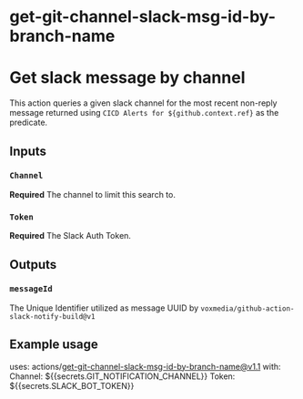 # get-git-channel-slack-msg-id-by-branch-name



# Get slack message by channel

This action queries a given slack channel for the most recent non-reply message returned using `CICD Alerts for ${github.context.ref}` as the predicate.

## Inputs

### `Channel`

**Required** The channel to limit this search to.

### `Token`

**Required** The Slack Auth Token.

## Outputs

### `messageId`

The Unique Identifier utilized as message UUID by `voxmedia/github-action-slack-notify-build@v1` 

## Example usage

uses: actions/get-git-channel-slack-msg-id-by-branch-name@v1.1
with:
  Channel: ${{secrets.GIT_NOTIFICATION_CHANNEL}}
  Token: ${{secrets.SLACK_BOT_TOKEN}}